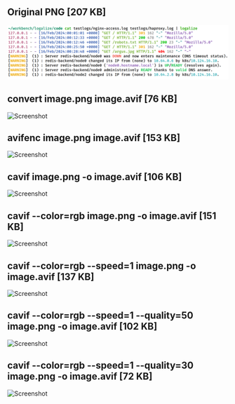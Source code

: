 Original PNG [207 KB]
------------

<picture>
  <source media="(prefers-color-scheme: dark)" srcset="images/png/screenshot-dark.png">
  <source media="(prefers-color-scheme: light)" srcset="images/png/screenshot-light.png">
  <img alt="Screenshot" src="images/png/screenshot-light.png">
</picture>

convert image.png image.avif [76 KB]
------------

<picture>
  <source media="(prefers-color-scheme: dark)" srcset="images/avif/screenshot-dark.avif">
  <source media="(prefers-color-scheme: light)" srcset="images/avif/screenshot-light.avif">
  <img alt="Screenshot" src="images/avif/screenshot-light.avif">
</picture>

avifenc image.png image.avif [153 KB]
------------

<picture>
  <source media="(prefers-color-scheme: dark)" srcset="images/avif2/screenshot-dark.avif">
  <source media="(prefers-color-scheme: light)" srcset="images/avif2/screenshot-light.avif">
  <img alt="Screenshot" src="images/avif2/screenshot-light.avif">
</picture>

cavif image.png -o image.avif [106 KB]
------------

<picture>
  <source media="(prefers-color-scheme: dark)" srcset="images/avif3/screenshot-dark.avif">
  <source media="(prefers-color-scheme: light)" srcset="images/avif3/screenshot-light.avif">
  <img alt="Screenshot" src="images/avif3/screenshot-light.avif">
</picture>

cavif --color=rgb image.png -o image.avif [151 KB]
------------

<picture>
  <source media="(prefers-color-scheme: dark)" srcset="images/avif4/screenshot-dark.avif">
  <source media="(prefers-color-scheme: light)" srcset="images/avif4/screenshot-light.avif">
  <img alt="Screenshot" src="images/avif4/screenshot-light.avif">
</picture>

cavif --color=rgb --speed=1 image.png -o image.avif [137 KB]
------------

<picture>
  <source media="(prefers-color-scheme: dark)" srcset="images/avif5/screenshot-dark.avif">
  <source media="(prefers-color-scheme: light)" srcset="images/avif5/screenshot-light.avif">
  <img alt="Screenshot" src="images/avif5/screenshot-light.avif">
</picture>

cavif --color=rgb --speed=1 --quality=50 image.png -o image.avif [102 KB]
------------

<picture>
  <source media="(prefers-color-scheme: dark)" srcset="images/avif6/screenshot-dark.avif">
  <source media="(prefers-color-scheme: light)" srcset="images/avif6/screenshot-light.avif">
  <img alt="Screenshot" src="images/avif6/screenshot-light.avif">
</picture>

cavif --color=rgb --speed=1 --quality=30 image.png -o image.avif [72 KB]
------------

<picture>
  <source media="(prefers-color-scheme: dark)" srcset="images/avif7/screenshot-dark.avif">
  <source media="(prefers-color-scheme: light)" srcset="images/avif7/screenshot-light.avif">
  <img alt="Screenshot" src="images/avif7/screenshot-light.avif">
</picture>
